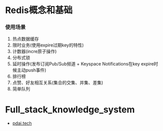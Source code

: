 # Redis概念和基础

### 使用场景

1. 热点数据缓存
2. 限时业务(使用expire过期key的特性)
3. 计数器(incre原子操作)
4. 分布式锁
5. 延时操作(发布订阅Pub/Sub频道 + Keyspace Notifications在key expire时候主动push事件)
6. 排行榜
7. 点赞、好友相互关系(集合的交集、并集、差集)
8. 简单队列

# Full_stack_knowledge_system

- [pdai.tech](https://pdai.tech/)
